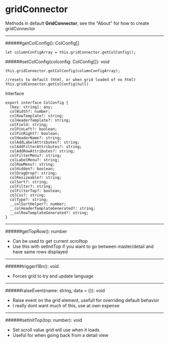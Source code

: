 # gridConnector

Methods in default **GridConnector**, see the "About" for how to create gridConnector



----

######getColConfig(): ColConfig[]

```
let columnConfigArray = this.gridConnector.getColConfig();
```

######setColConfig(colconfig: ColConfig[]): void

```
this.gridConnector.getColConfig(columnConfigArray);

//resets to default (html, or when grid loaded of no html)
this.gridConnector.getColConfig(null)

```


Interface
```
export interface ColConfig {
  [key: string]: any;
  colWidth?: number;
  colRowTemplate?: string;
  colHeaderTemplate?: string;
  colField: string;
  colPinLeft?: boolean;
  colPinRight?: boolean;
  colHeaderName?: string;
  colAddLabelAttributes?: string;
  colAddFilterAttributes?: string;
  colAddRowAttributes?: string;
  colFilterMenu?: string;
  colLabelMenu?: string;
  colRowMenu?: string;
  colHidden?: boolean;
  colDragDrop?: string;
  colResizeable?: string;
  colSort?: string;
  colFilter?: string;
  colFilterTop?: boolean;
  colCss?: string;
  colType?: string;
  __colSortHelper?: number;
  __colHeaderTemplateGenerated?: string;
  __colRowTemplateGenerated?: string;
}
```

---

######getTopRow(): number
* Can be used to get current scrolltop
* Use this with setInitTop if you want to go between master/detail and have same rows displayed

---


######triggerI18n(): void
* Forces grid to try and update language

---


######raiseEvent(name: string, data = {}): void
* Raise event on the grid element, usefull for overriding default behavior
* I really dont want much of this, use at own expense

---

######setInitTop(top: number): void
* Set scroll value grid will use when it loads
* Useful for when going back from a detail view

